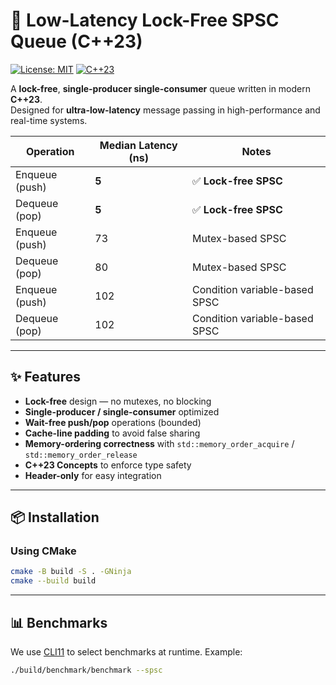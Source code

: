 # 🚀 Low-Latency Lock-Free SPSC Queue (C++23)

[![License: MIT](https://img.shields.io/badge/License-MIT-green.svg)](LICENSE)
[![C++23](https://img.shields.io/badge/C%2B%2B-23-blue.svg)]()

A **lock-free**, **single-producer single-consumer** queue written in modern **C++23**.  
Designed for **ultra-low-latency** message passing in high-performance and real-time systems.

| Operation         | Median Latency (ns) | Notes                         |
|-------------------|---------------------|-------------------------------|
| Enqueue (push)    | **5**               | ✅ **Lock-free SPSC**         |
| Dequeue (pop)     | **5**               | ✅ **Lock-free SPSC**         |
| Enqueue (push)    | 73                  | Mutex-based SPSC              |
| Dequeue (pop)     | 80                  | Mutex-based SPSC              |
| Enqueue (push)    | 102                 | Condition variable-based SPSC |
| Dequeue (pop)     | 102                 | Condition variable-based SPSC |


---

## ✨ Features
- **Lock-free** design — no mutexes, no blocking
- **Single-producer / single-consumer** optimized
- **Wait-free push/pop** operations (bounded)
- **Cache-line padding** to avoid false sharing
- **Memory-ordering correctness** with `std::memory_order_acquire` / `std::memory_order_release`
- **C++23 Concepts** to enforce type safety
- **Header-only** for easy integration

---

## 📦 Installation

### Using CMake
```bash
cmake -B build -S . -GNinja
cmake --build build
```

---

## 📊 Benchmarks

We use [CLI11](https://github.com/CLIUtils/CLI11) to select benchmarks at runtime.
Example:

```bash
./build/benchmark/benchmark --spsc
```